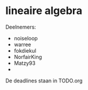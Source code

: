 lineaire algebra
===============

Deelnemers:

- noiseloop
- warree
- fokdiekul
- NorfairKing
- Matzy93
- 

De deadlines staan in TODO.org
